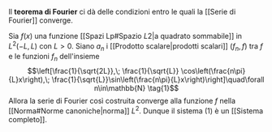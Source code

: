 Il **teorema di Fourier** ci dà delle condizioni entro le quali la [[Serie di Fourier]] converge.

Sia $f(x)$ una funzione [[Spazi Lp#Spazio $L {2}$|a quadrato sommabile]] in $L^{2}(-L,L)$ con $L>0$. Siano $a_{n}$ i [[Prodotto scalare|prodotti scalari]] $(f_{n},f)$ tra $f$ e le funzioni $f_{n}$ dell'insieme
$$\left[\frac{1}{\sqrt{2L}},\; \frac{1}{\sqrt{L}} \cos\left(\frac{n\pi}{L}x\right),\; \frac{1}{\sqrt{L}}\sin\left(\frac{n\pi}{L}x\right)\right]\quad\forall n\in\mathbb{N} \tag{1}$$
Allora la serie di Fourier così costruita converge alla funzione $f$ nella [[Norma#Norme canoniche|norma]] $L^{2}$. Dunque il sistema $(1)$ è un [[Sistema completo]].